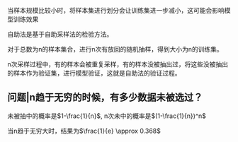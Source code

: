 当样本规模比较小时，将样本集进行划分会让训练集进一步减小，这可能会影响模型训练效果



自助法是基于自助采样法的检验方法。

对于总数为n的样本集合，进行n次有放回的随机抽样，得到大小为n的训练集。

n次采样过程中，有的样本会被重复采样，有的样本没被抽出过，将这些没被抽出的样本作为验证集，进行模型验证，这就是自助法的验证过程。



## 问题|n趋于无穷的时候，有多少数据未被选过？

未被抽中的概率是$1-\frac{1}{n}$, n次未中的概率是$(1-\frac{1}{n})^n$

当n趋于无穷大时，结果为$\frac{1}{e} \approx 0.368$





